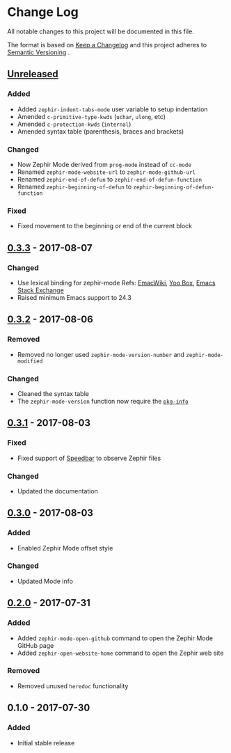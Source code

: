 # Change Log

All notable changes to this project will be documented in this file.

The format is based on [Keep a Changelog][keep-cl] and this project adheres
to [Semantic Versioning][semver] .

## [Unreleased]
### Added
- Added `zephir-indent-tabs-mode` user variable to setup indentation
- Amended `c-primitive-type-kwds` (`uchar`, `ulong`, etc)
- Amended `c-protection-kwds` (`internal`)
- Amended syntax table (parenthesis, braces and brackets)

### Changed
- Now Zephir Mode derived from `prog-mode` instead of `cc-mode`
- Renamed `zephir-mode-website-url` to `zephir-mode-github-url`
- Renamed `zephir-end-of-defun` to `zephir-end-of-defun-function`
- Renamed `zephir-beginning-of-defun` to `zephir-beginning-of-defun-function`

### Fixed
- Fixed movement to the beginning or end of the current block

## [0.3.3] - 2017-08-07
### Changed
- Use lexical binding for zephir-mode
  Refs: [EmacWiki][emacswiki-binding], [Yoo Box][yoobox-binding], [Emacs Stack Exchange][emacs-stack-exchange]
- Raised minimum Emacs support to 24.3

## [0.3.2] - 2017-08-06
### Removed
- Removed no longer used `zephir-mode-version-number` and `zephir-mode-modified`

### Changed
- Cleaned the syntax table
- The `zephir-mode-version` function now require the [`pkg-info`][pkg-info]

## [0.3.1] - 2017-08-03
### Fixed
- Fixed support of [Speedbar][speedbar] to observe Zephir files

### Changed
- Updated the documentation

## [0.3.0] - 2017-08-03
### Added
- Enabled Zephir Mode offset style

### Changed
- Updated Mode info

## [0.2.0] - 2017-07-31
### Added
- Added `zephir-mode-open-github` command to open the Zephir Mode GitHub page
- Added `zephir-open-website-home` command to open the Zephir web site

### Removed
- Removed unused `heredoc` functionality

## 0.1.0 - 2017-07-30
### Added
- Initial stable release

[Unreleased]: https://github.com/sergeyklay/zephir-mode/compare/0.3.3...HEAD
[0.3.3]: https://github.com/sergeyklay/zephir-mode/compare/0.3.2...0.3.3
[0.3.2]: https://github.com/sergeyklay/zephir-mode/compare/0.3.1...0.3.2
[0.3.1]: https://github.com/sergeyklay/zephir-mode/compare/0.3.0...0.3.1
[0.3.0]: https://github.com/sergeyklay/zephir-mode/compare/0.2.0...0.3.0
[0.2.0]: https://github.com/sergeyklay/zephir-mode/compare/0.1.0...0.2.0
[keep-cl]: http://keepachangelog.com
[semver]: http://semver.org
[speedbar]: https://www.gnu.org/software/emacs/manual/html_node/emacs/Speedbar.html
[pkg-info]: https://github.com/lunaryorn/pkg-info.el
[emacswiki-binding]: https://www.emacswiki.org/emacs/DynamicBindingVsLexicalBinding
[yoobox-binding]: https://yoo2080.wordpress.com/2013/09/11/emacs-lisp-lexical-binding-gotchas-and-related-best-practices
[emacs-stack-exchange]: https://emacs.stackexchange.com/questions/2129/why-is-let-faster-with-lexical-scope
